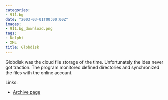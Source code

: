 ```yaml
---
categories:
- 911.bg
date: "2003-03-01T00:00:00Z"
images:
- 911.bg_download.png
tags:
- Delphi
- XML
title: Globdisk
---
```


Globdisk was the cloud file storage of the time. Unfortunately the idea never got traction. The program monitored defined directories and synchronized the files with the online account.

Links:

* [Archive page](http://web.archive.org/web/20060429210805/http://911.bg:80/_bc2/)

